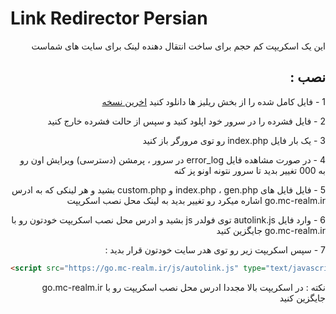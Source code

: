 #  Link Redirector Persian

<div dir="rtl">
این یک اسکریپت کم حجم برای ساخت انتقال دهنده لینک برای سایت های شماست
</div>

<h2 id="-" dir="rtl">نصب :</h2>
<div dir="rtl">

1 - فایل کامل شده را از بخش ریلیز ها دانلود کنید
<a href="https://github.com/drdiamondblock/Link-Redirector-Persian/releases/latest">اخرین نسخه</a>

2 - فایل فشرده را در سرور خود اپلود کنید و سپس از حالت فشرده خارج کنید

3 - یک بار فایل index.php رو توی مرورگر باز کنید

4 - در صورت مشاهده فایل error_log در سرور ، پرمشن (دسترسی) ویرایش اون رو به 000 تغییر بدید تا سرور نتونه اونو پز کنه

5 - فایل فایل های index.php ، gen.php و custom.php بشید و هر لینکی که به ادرس go.mc-realm.ir اشاره میکرد رو تغییر بدید به لینک محل نصب اسکریپت

6 - وارد فایل autolink.js توی فولدر js بشید و ادرس محل نصب اسکریپت خودتون رو با go.mc-realm.ir جایگزین کنید


7 - سپس اسکریپت زیر رو توی هدر سایت خودتون قرار بدید :
</div>

```html
<script src="https://go.mc-realm.ir/js/autolink.js" type="text/javascript"></script>
```

<div dir="rtl">
نکته : در اسکریپت بالا مجددا ادرس محل نصب اسکریپت رو با go.mc-realm.ir جایگزین کنید
</div>
